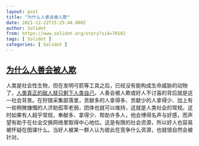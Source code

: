 ```yaml
---
layout: post
title: "为什么人善会被人欺"
date: 2021-12-22T15:25:44.000Z
author: Solidot
from: https://www.solidot.org/story?sid=70102
tags: [ Solidot ]
categories: [ Solidot ]
---
```

<!--1640186744000-->
[为什么人善会被人欺](https://www.solidot.org/story?sid=70102)
------

<div>
人类是社会性生物，但在发明弓箭等工具之后，已经没有能构成生命威胁的动物了，<a href="https://www.thenewslens.com/article/160142" target="_blank">人类真正的敌人就只剩下人类自己</a>。人善会被人欺或好人不讨喜的背后就是这一社会背景。在狩猎采集部落里，贡献多的人拿得多、贡献少的人拿得少、加上有一些稍微慷慨的人济助孤零老弱，团体也就可以维持，这就是人类社会的常规。这时如果有人超乎常规，奉献多、拿得少、帮助许多人，他会博得名声与好感，而声望有助于在社会交换网络里取得中心地位。这是有限的社会资源，所以好人也容易被怀疑在图谋什么。当好人被某一群人认为彼此在竞争什么资源，也就很自然会被针对。
</div>
